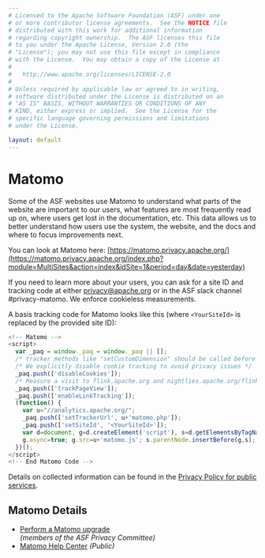 ```yaml
---
# Licensed to the Apache Software Foundation (ASF) under one
# or more contributor license agreements.  See the NOTICE file
# distributed with this work for additional information
# regarding copyright ownership.  The ASF licenses this file
# to you under the Apache License, Version 2.0 (the
# "License"); you may not use this file except in compliance
# with the License.  You may obtain a copy of the License at
#
#   http://www.apache.org/licenses/LICENSE-2.0
#
# Unless required by applicable law or agreed to in writing,
# software distributed under the License is distributed on an
# "AS IS" BASIS, WITHOUT WARRANTIES OR CONDITIONS OF ANY
# KIND, either express or implied.  See the License for the
# specific language governing permissions and limitations
# under the License.

layout: default
---
```


# Matomo

Some of the ASF websites use Matomo to understand what parts of the website are important to our users, 
what features are most frequently read up on, where users get lost in the documentation, etc. 
This data allows us to better understand how users use the system, the website, and the docs and where to focus improvements next.

You can look at Matomo here:
[https://matomo.privacy.apache.org/](https://matomo.privacy.apache.org/index.php?module=MultiSites&action=index&idSite=1&period=day&date=yesterday)

If you need to learn more about your users, you can ask for a site ID and tracking code at 
either privacy@apache.org or in the ASF slack channel #privacy-matomo.
We enforce cookieless measurements. 

A basis tracking code for Matomo looks like this (where `<YourSiteId>` is replaced by the provided site ID):

```javascript
<!-- Matomo -->
<script>
  var _paq = window._paq = window._paq || [];
  /* tracker methods like "setCustomDimension" should be called before "trackPageView" */
  /* We explicitly disable cookie tracking to avoid privacy issues */
  _paq.push(['disableCookies']);
  /* Measure a visit to flink.apache.org and nightlies.apache.org/flink as the same visit */
  _paq.push(['trackPageView']);
  _paq.push(['enableLinkTracking']);
  (function() {
    var u="//analytics.apache.org/";
    _paq.push(['setTrackerUrl', u+'matomo.php']);
    _paq.push(['setSiteId', '<YourSiteId>']);
    var d=document, g=d.createElement('script'), s=d.getElementsByTagName('script')[0];
    g.async=true; g.src=u+'matomo.js'; s.parentNode.insertBefore(g,s);
  })();
</script>
<!-- End Matomo Code -->
```

Details on collected information can be found in the [Privacy Policy for public services](/policies/privacy-policy-public.html).

## Matomo Details

 - [Perform a Matomo upgrade](/matomo/upgrade-matomo.html)  
   *(members of the ASF Privacy Committee)*
 - [Matomo Help Center](https://matomo.org/help/)
   *(Public)*